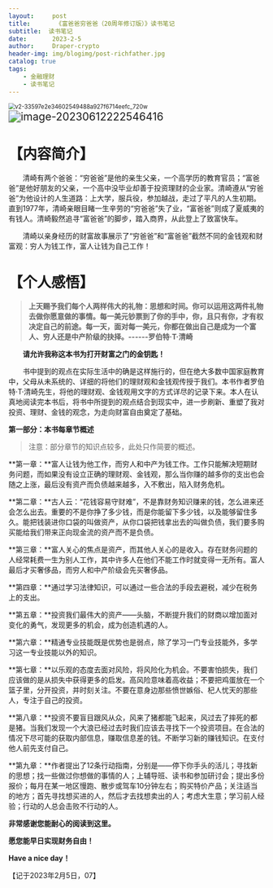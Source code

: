 ```yaml
---
layout:     post
title:       《富爸爸穷爸爸（20周年修订版）》读书笔记
subtitle:  读书笔记
date:       2023-2-5
author:     Draper-crypto
header-img: img/blogimg/post-richfather.jpg
catalog: true
tags:
    - 金融理财
    - 读书笔记
---
```


 

<img src="https://typora-img-1301299232.cos.ap-shanghai.myqcloud.com/img/v2-33597e2e34602549488a927f6714eefc_720w.jpg" alt="v2-33597e2e34602549488a927f6714eefc_720w" style="zoom: 80%;" />

 

<img src="https://typora-img-1301299232.cos.ap-shanghai.myqcloud.com/img/image-20230612222546416.png" alt="image-20230612222546416" style="zoom:150%;" />

 

# 【内容简介】

&emsp;&emsp;清崎有两个爸爸：“穷爸爸”是他的亲生父亲，一个高学历的教育官员；“富爸爸”是他好朋友的父亲，一个高中没毕业却善于投资理财的企业家。清崎遵从“穷爸爸”为他设计的人生道路：上大学，服兵役，参加越战，走过了平凡的人生初期。直到1977年，清崎亲眼目睹一生辛劳的“穷爸爸”失了业，“富爸爸”则成了夏威夷的有钱人。清崎毅然追寻“富爸爸”的脚步，踏入商界，从此登上了致富快车。

&emsp;&emsp;清崎以亲身经历的财富故事展示了“穷爸爸”和“富爸爸”截然不同的金钱观和财富观：穷人为钱工作，富人让钱为自己工作！



# 【个人感悟】

>  **上天赐予我们每个人两样伟大的礼物：思想和时间。你可以运用这两件礼物去做你愿意做的事情。每一美元钞票到了你的手中，你，且只有你，才有权决定自己的前途。每一天，面对每一美元，你都在做出自己是成为一个富人、穷人还是中产阶级的抉择。------罗伯特·T·清崎**

&emsp;&emsp;**请允许我称这本书为打开财富之门的金钥匙！**

&emsp;&emsp;书中提到的观点在实际生活中的确是这样施行的，但在绝大多数中国家庭教育中，父母从未系统的、详细的将他们的理财观和金钱观传授于我们。本书作者罗伯特·T·清崎先生，将他的理财观、金钱观用文字的方式详尽的记录下来。本人在认真地阅读完本书后，将书中所提到的观点结合到现实中，进一步刷新、重塑了我对投资、理财、金钱的观念，为走向财富自由奠定了基础。



**第一部分：本书每章节概述**



> 注意：部分章节的知识点较多，此处只作简要的概述。



**第一章：**富人让钱为他工作，而穷人和中产为钱工作。工作只能解决短期财务问题，而如果没有设立正确的理财观、金钱观，那么当你赚的越多你的支出也会随之上涨，最后没有资产而负债越来越多，入不敷出，陷入财务危机。

**第二章：**古人云：“花钱容易守财难”，不是靠财务知识赚来的钱，怎么进来还会怎么出去。重要的不是你挣了多少钱，而是你能留下多少钱，以及能够留住多久。能把钱装进你口袋的叫做资产，从你口袋把钱拿出去的叫做负债，我们要多购买能给我们带来正向现金流的资产而不是负债。

**第三章：**富人关心的焦点是资产，而其他人关心的是收入。存在财务问题的人经常耗费一生为别人工作，其中许多人在他们不能工作时就变得一无所有。富人最后才买奢侈品，而穷人和中产阶级会先买奢侈品。

**第四章：**通过学习法律知识，可以通过一些合法的手段去避税，减少在税务上的支出。

**第五章：**投资我们最伟大的资产——头脑，不断提升我们的财商以增加面对变化的勇气，发现更多的机会，成为创造机遇的人。

**第六章：**精通专业技能既是优势也是弱点，除了学习一门专业技能外，多学习这一专业技能以外的知识。

**第七章：**以乐观的态度去面对风险，将风险化为机会。不要害怕损失，我们应该做的是从损失中获得更多的启发。高风险意味着高收益；不要把鸡蛋放在一个篮子里，分开投资，并时刻关注。不要在意身边那些愤世嫉俗、杞人忧天的那些人，专注于自己的投资。

**第八章：**投资不要盲目跟风从众，风来了猪都能飞起来，风过去了摔死的都是猪。当我们发现一个大浪已经过去时我们应该去寻找下一个投资项目。在合法的情况下尽可能的获取内部信息，赚取信息差的钱。不断学习新的赚钱知识。在支付他人前先支付自己。

**第九章：**作者提出了12条行动指南，分别是——停下你手头的活儿；寻找新的思想；找一些做过你想做的事情的人；上辅导班、读书和参加研讨会；提出多份报价；每月在某一地区慢跑、散步或驾车10分钟左右；购买特价产品；关注适当的地方；首先寻找想买进的人，然后才去找想卖出的人；考虑大生意；学习前人经验；行动的人总会击败不行动的人。



**非常感谢您能耐心的阅读到这里。**



**愿您能早日实现财务自由！**



**Have a nice day！**



【记于2023年2月5日，07】